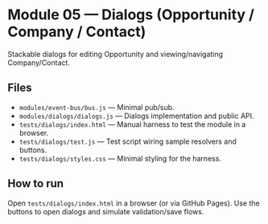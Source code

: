 # Module 05 — Dialogs (Opportunity / Company / Contact)

Stackable dialogs for editing Opportunity and viewing/navigating Company/Contact.

## Files
- `modules/event-bus/bus.js` — Minimal pub/sub.
- `modules/dialogs/dialogs.js` — Dialogs implementation and public API.
- `tests/dialogs/index.html` — Manual harness to test the module in a browser.
- `tests/dialogs/test.js` — Test script wiring sample resolvers and buttons.
- `tests/dialogs/styles.css` — Minimal styling for the harness.

## How to run
Open `tests/dialogs/index.html` in a browser (or via GitHub Pages). Use the buttons to open dialogs and simulate validation/save flows.
